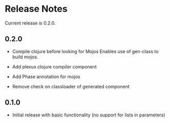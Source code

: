 # Release Notes

Current release is 0.2.0.

## 0.2.0

- Compile clojure before looking for Mojos
  Enables use of gen-class to build mojos.

- Add plexus clojure compiler component

- Add Phase annotation for mojos

- Remove check on classloader of generated component


## 0.1.0

- Initial release with basic functionality (no support for lists in parameters)
